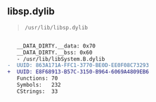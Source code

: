 ## libsp.dylib

> `/usr/lib/libsp.dylib`

```diff

   __DATA_DIRTY.__data: 0x70
   __DATA_DIRTY.__bss: 0x60
   - /usr/lib/libSystem.B.dylib
-  UUID: 863A171A-FFC1-3770-BE0D-EE0F08C73293
+  UUID: E8F68913-B57C-3150-B964-6069A4809EB6
   Functions: 70
   Symbols:   232
   CStrings:  33

```
